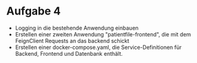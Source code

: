 # Aufgabe 4

- Logging in die bestehende Anwendung einbauen
- Erstellen einer zweiten Anwendung "patientfile-frontend", die mit dem FeignClient Requests an das backend schickt
- Erstellen einer docker-compose.yaml, die Service-Definitionen für Backend, Frontend und Datenbank enthält.